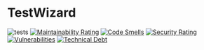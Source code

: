 # TestWizard

![tests](https://github.com/JoseHervas/testwizard/actions/workflows/ci.yml/badge.svg) [![Maintainability Rating](https://sonarcloud.io/api/project_badges/measure?project=testwizard_test-wizard&metric=sqale_rating)](https://sonarcloud.io/summary/new_code?id=testwizard_test-wizard) [![Code Smells](https://sonarcloud.io/api/project_badges/measure?project=testwizard_test-wizard&metric=code_smells)](https://sonarcloud.io/summary/new_code?id=testwizard_test-wizard) [![Security Rating](https://sonarcloud.io/api/project_badges/measure?project=testwizard_test-wizard&metric=security_rating)](https://sonarcloud.io/summary/new_code?id=testwizard_test-wizard) [![Vulnerabilities](https://sonarcloud.io/api/project_badges/measure?project=testwizard_test-wizard&metric=vulnerabilities)](https://sonarcloud.io/summary/new_code?id=testwizard_test-wizard) [![Technical Debt](https://sonarcloud.io/api/project_badges/measure?project=testwizard_test-wizard&metric=sqale_index)](https://sonarcloud.io/summary/new_code?id=testwizard_test-wizard)
